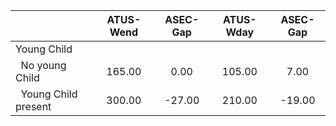 
|                      |    ATUS-Wend |     ASEC-Gap |    ATUS-Wday |     ASEC-Gap |
| -------------------- | :----------: | :----------: | :----------: | :----------: |
| Young Child          |              |              |              |              |
| &nbsp;&nbsp;No young Child |       165.00 |         0.00 |       105.00 |         7.00 |
| &nbsp;&nbsp;Young Child present |       300.00 |       -27.00 |       210.00 |       -19.00 |

